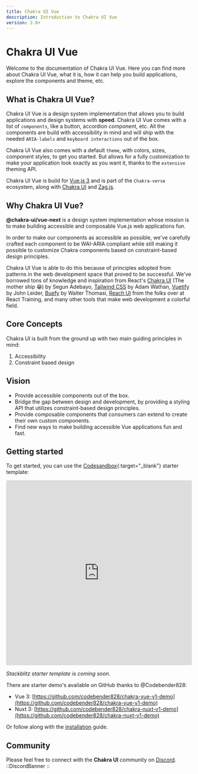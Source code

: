 ```yaml
---
title: Chakra UI Vue
description: Introduction to Chakra UI Vue
version: 2.0+
---
```


# Chakra UI Vue

Welcome to the documentation of Chakra UI Vue. Here you can find more about Chakra UI Vue, what it is, how it can help you build applications, explore the components and theme, etc.

## What is Chakra UI Vue?

Chakra UI Vue is a design system implementation that allows you to build applications and design systems with **speed**. Chakra UI Vue comes with a list of `components`, like a button, accordion component, etc. All the components are build with accessibility in mind and will ship with the needed `ARIA-labels` and `keyboard interactions` out of the box.

Chakra UI Vue also comes with a default `theme`, with colors, sizes, component styles, to get you started. But allows for a fully customization to make your application look exactly as you want it, thanks to the `extensive` theming API.

Chakra UI Vue is build for [Vue.js 3](https://vuejs.org/) and is part of the `Chakra-verse` ecosystem, along with [Chakra UI](https://chakra-ui.com/) and [Zag.js](https://zagjs.com/).

## Why Chakra UI Vue?

**@chakra-ui/vue-next** is a design system implementation whose mission is to make building accessible
and composable Vue.js web applications fun.

In order to make our components as accessible as possible, we've carefully crafted each component
to be WAI-ARIA compliant while still making it possible to customize Chakra components based on
constraint-based design principles.

Chakra UI Vue is able to do this because of principles adopted from patterns in the web development space
that proved to be successful. We've borrowed tons of knowledge and inspiration from React's
[Chakra UI](http://chakra-ui.com) (The mother ship 😁) by Segun Adebayo,
[Tailwind CSS](https://tailwindcss.com) by Adam Wathan, [Vuetify](https://vuetifyjs.com) by
John Leider, [Buefy](https://buefy.org) by Walter Thomasi, [Reach UI](https://reacttraining.com/reach-ui/)
from the folks over at React Training, and many other tools that make web development a colorful field.

## Core Concepts

Chakra UI is built from the ground up with two main guiding principles in mind:

1. Accessibility
2. Constraint based design

## Vision

- Provide accessible components out of the box.
- Bridge the gap between design and development, by providing a styling API that utilizes constraint-based design principles.
- Provide composable components that consumers can extend to create their own custom components.
- Find new ways to make building accessible Vue applications fun and fast.

## Getting started

To get started, you can use the [Codesandbox](https://codesandbox.io/s/vue-chakra-next-with-autoimport-r1shkt?from-embed){:target="\_blank"} starter template:

<iframe src="https://codesandbox.io/embed/vue-chakra-next-with-autoimport-r1shkt?hidenavigation=1&codemirror=1&moduleview=0&hidedevtools=1&module=/src/components/HelloChakra.vue"
     style="width:100%; height:500px; border:10px; border-color: black; border-radius: 4px; overflow:hidden;"
     title="vue-chakra-next-with-autoimport"
     allow="accelerometer; ambient-light-sensor; camera; encrypted-media; geolocation; gyroscope; hid; microphone; midi; payment; usb; vr; xr-spatial-tracking"
     sandbox="allow-forms allow-modals allow-popups allow-presentation allow-same-origin allow-scripts"
   ></iframe>

<i>Stackblitz starter template is coming soon.</i>

There are starter demo's available on GitHub thanks to @Codebender828:

- Vue 3: [https://github.com/codebender828/chakra-vue-v1-demo](https://github.com/codebender828/chakra-vue-v1-demo)
- Nuxt 3: [https://github.com/codebender828/chakra-nuxt-v1-demo](https://github.com/codebender828/chakra-nuxt-v1-demo)

Or follow along with the [installation](1.installation.md) guide.

## Community

Please feel free to connect with the **Chakra UI** community on [Discord](https://discord.gg/sq2Kp6x).
::DiscordBanner
::

